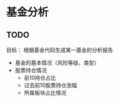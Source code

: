 # 基金分析
## TODO
目标： 根据基金代码生成某一基金的分析报告
* 基金的基本情况（风险等级，类型）
* 股票持仓情况
    - 前10持仓占比
    - 过去前10股票持仓涨幅
    - 所属板块占比情况